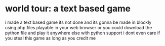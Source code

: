 # world tour: a text based game
i made a text based game
its not done
and its gonna be made in blockly
using php files
playable in your web browser
or you could download the python file and play it anywhere else with python support
i dont even care if you steal this game
as long as you credit me
